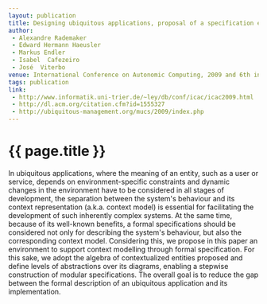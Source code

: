 ```yaml
---
layout: publication
title: Designing ubiquitous applications, proposal of a specification environment
author:
 - Alexandre Rademaker
 - Edward Hermann Haeusler
 - Markus Endler
 - Isabel  Cafezeiro
 - José  Viterbo
venue: International Conference on Autonomic Computing, 2009 and 6th international workshop on Managing ubiquitous communications and services, 2009
tags: publication
link:
 - http://www.informatik.uni-trier.de/~ley/db/conf/icac/icac2009.html
 - http://dl.acm.org/citation.cfm?id=1555327
 - http://ubiquitous-management.org/mucs/2009/index.php
---
```


{{ page.title }}
================

In ubiquitous applications, where the meaning of an entity, such as a
user or service, depends on environment-specific constraints and
dynamic changes in the environment have to be considered in all stages
of development, the separation between the system's behaviour and its
context representation (a.k.a. context model) is essential for
facilitating the development of such inherently complex systems. At
the same time, because of its well-known benefits, a formal
specifications should be considered not only for describing the
system's behaviour, but also the corresponding context
model. Considering this, we propose in this paper an environment to
support context modelling through formal specification. For this sake,
we adopt the algebra of contextualized entities proposed and define
levels of abstractions over its diagrams, enabling a stepwise
construction of modular specifications. The overall goal is to reduce
the gap between the formal description of an ubiquitous application
and its implementation.
